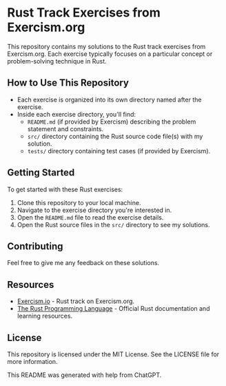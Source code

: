# Rust Track Exercises from Exercism.org

This repository contains my solutions to the Rust track exercises from Exercism.org. Each exercise typically focuses on a particular concept or problem-solving technique in Rust.

## How to Use This Repository

- Each exercise is organized into its own directory named after the exercise.
- Inside each exercise directory, you'll find:
  - `README.md` (if provided by Exercism) describing the problem statement and constraints.
  - `src/` directory containing the Rust source code file(s) with my solution.
  - `tests/` directory containing test cases (if provided by Exercism).

## Getting Started

To get started with these Rust exercises:

1. Clone this repository to your local machine.
2. Navigate to the exercise directory you're interested in.
3. Open the `README.md` file to read the exercise details.
4. Open the Rust source files in the `src/` directory to see my solutions.

## Contributing

Feel free to give me any feedback on these solutions.

## Resources

- [Exercism.io](https://exercism.io/tracks/rust) - Rust track on Exercism.org.
- [The Rust Programming Language](https://www.rust-lang.org/learn) - Official Rust documentation and learning resources.

## License

This repository is licensed under the MIT License. See the LICENSE file for more information.

This README was generated with help from ChatGPT.
